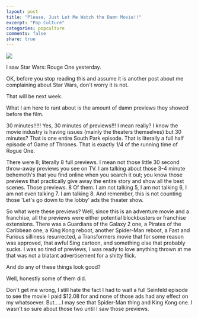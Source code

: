 ```yaml
---
layout: post
title: "Please, Just Let Me Watch the Damn Movie!!"
excerpt: "Pop Culture"
categories: popculture
comments: false
share: true
---
```


![](http://3.bp.blogspot.com/-b3TFLy0KYVs/UgR1J8sij-I/AAAAAAAAEDY/l_KtV3tOIAA/s1600/Crowd-watching-movie-in-t-008.jpg)


I saw Star Wars: Rouge One yesterday. 

OK, before you stop reading this and assume it is another post about me complaining about Star Wars, don't worry it is not. 

That will be next week.



What I am here to rant about is the amount of damn previews they showed before the film. 


30 minutes!!!!! Yes, 30 minutes of previews!!! I mean really? I know the movie industry is having issues (mainly the theaters themselves) but 30 minutes? That is one entire South Park episode. That is literally a full half episode of Game of Thrones. That is exactly 1/4 of the running time of Rogue One. 

There were 8; literally 8 full previews. I mean not those little 30 second throw-away previews you see on TV. I am talking about those 3-4 minute behemoth's that you find online when you search it out; you know those previews that practically give away the entire story and show all the best scenes. Those previews. 8 Of them. I am not talking 5, I am not talking 6, I am not even talking 7. I am talking 8. And remember, this is not counting those 'Let's go down to the lobby' ads the theater show.


So what were these previews? Well, since this is an adventure movie and a franchise, all the previews were either potential blockbusters or franchise extensions. There was a Guardians of the Galaxy 2 one, a Pirates of the Caribbean one, a King Kong reboot, another Spider-Man reboot, a Fast and Furious silliness resurrected, a Transformers movie that for some reason was approved, that awful Sing cartoon, and something else that probably sucks. I was so tired of previews, I was ready to love anything thrown at me that was not a blatant advertisement for a shitty flick.

And do any of these things look good?

Well, honestly some of them did. 

Don't get me wrong, I still hate the fact I had to wait a full Seinfeld episode to see the movie I paid $12.08 for and none of those ads had any effect on my whatsoever. But.....I may see that Spider-Man thing and King Kong one. I wasn't so sure about those two until I saw those previews.
